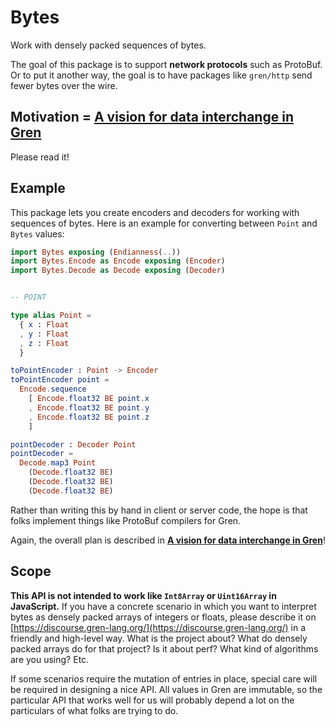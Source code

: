 # Bytes

Work with densely packed sequences of bytes.

The goal of this package is to support **network protocols** such as ProtoBuf. Or to put it another way, the goal is to have packages like `gren/http` send fewer bytes over the wire.


## Motivation = [A vision for data interchange in Gren](https://gist.github.com/evancz/1c5f2cf34939336ecb79b97bb89d9da6)

Please read it!


## Example

This package lets you create encoders and decoders for working with sequences of bytes. Here is an example for converting between `Point` and `Bytes` values:

```elm
import Bytes exposing (Endianness(..))
import Bytes.Encode as Encode exposing (Encoder)
import Bytes.Decode as Decode exposing (Decoder)


-- POINT

type alias Point =
  { x : Float
  , y : Float
  , z : Float
  }

toPointEncoder : Point -> Encoder
toPointEncoder point =
  Encode.sequence
    [ Encode.float32 BE point.x
    , Encode.float32 BE point.y
    , Encode.float32 BE point.z
    ]

pointDecoder : Decoder Point
pointDecoder =
  Decode.map3 Point
    (Decode.float32 BE)
    (Decode.float32 BE)
    (Decode.float32 BE)
```

Rather than writing this by hand in client or server code, the hope is that folks implement things like ProtoBuf compilers for Gren.

Again, the overall plan is described in [**A vision for data interchange in Gren**](https://gist.github.com/evancz/1c5f2cf34939336ecb79b97bb89d9da6)!


## Scope

**This API is not intended to work like `Int8Array` or `Uint16Array` in JavaScript.** If you have a concrete scenario in which you want to interpret bytes as densely packed arrays of integers or floats, please describe it on [https://discourse.gren-lang.org/](https://discourse.gren-lang.org/) in a friendly and high-level way. What is the project about? What do densely packed arrays do for that project? Is it about perf? What kind of algorithms are you using? Etc.

If some scenarios require the mutation of entries in place, special care will be required in designing a nice API. All values in Gren are immutable, so the particular API that works well for us will probably depend a lot on the particulars of what folks are trying to do.
